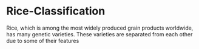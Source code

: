 # Rice-Classification
Rice, which is among the most widely produced grain products worldwide, has many genetic varieties. These varieties are separated from each other due to some of their features
